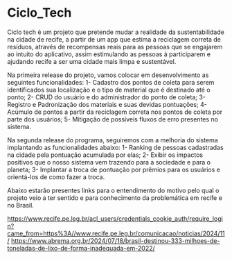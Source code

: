 # Ciclo_Tech
Ciclo tech é um projeto que pretende mudar a realidade da sustentabilidade na cidade de recife, a partir de um app que estima a reciclagem correta de resíduos, através de recompensas reais para as pessoas que se engajarem ao intuito do aplicativo, assim estimulando as pessoas à participarem e ajudando recife a ser uma cidade mais limpa e sustentável.

Na primeira release do projeto, vamos colocar em desenvolvimento as seguintes funcionalidades:
1- Cadastro dos pontos de coleta para serem identificados sua localização e o tipo de material que é destinado até o ponto; 
2- CRUD do usuário e do administrador do ponto de coleta;
3- Registro e Padronização dos materiais e suas devidas pontuações; 
4- Acúmulo de pontos a partir da reciclagem correta nos pontos de coleta por parte dos usuários;
5- Mitigação de possíveis fluxos de erro presentes no sistema. 

Na segunda release do programa, seguiremos com a melhoria do sistema implantando as funcionalidades abaixo:
1- Ranking de pessoas cadastradas na cidade pela pontuação acumulada por elas;
2- Exibir os impactos positivos que o nosso sistema vem trazendo para a sociedade e para o planeta;
3- Implantar a troca de pontuação por prêmios para os usuários e orientá-los de como fazer a troca.

Abaixo estarão presentes links para o entendimento do motivo pelo qual o projeto veio a ter sentido e para conhecimento da problemática em recife e no Brasil. 

https://www.recife.pe.leg.br/acl_users/credentials_cookie_auth/require_login?came_from=https%3A//www.recife.pe.leg.br/comunicacao/noticias/2024/11/
https://www.abrema.org.br/2024/07/18/brasil-destinou-333-milhoes-de-toneladas-de-lixo-de-forma-inadequada-em-2022/
